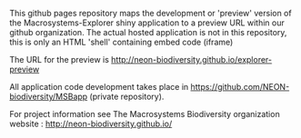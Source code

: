 This github pages repository  maps the development or 'preview' version of the Macrosystems-Explorer  shiny application
 to a preview URL within our github organization.  The actual hosted application is not in this repository, 
this is only an HTML 'shell' containing embed code (iframe)

The URL for the preview is http://neon-biodiversity.github.io/explorer-preview

All application code development takes place in https://github.com/NEON-biodiversity/MSBapp (private repository). 

For project information see The Macrosystems Biodiversity organization website : http://neon-biodiversity.github.io/




